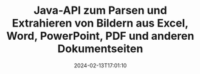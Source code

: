 ---
############################# Static ############################
layout: "auto-gen-parser"
date: 2024-02-13T17:01:10
draft: false
otherformats: doc docm docx dot dotm dotx epub html mht mhtml odp ods odt one otp ott pdf

############################# Head ############################
head_title: "Wie extrahiere ich Bilder aus Excel, Word, PDF und anderen Dokumenten über Java?"
head_description: "Mit der GroupDocs.Parser for Java-API können Softwareentwickler Bilder aus PDF-, DOC-, DOCX-, PPT-, PPTX-, XLS-, XLSX-Dokumenten und E-Mails in Java-Apps analysieren und extrahieren."

############################# Header ############################
title: "Java-API zum Parsen und Extrahieren von Bildern aus Excel, Word, PowerPoint, PDF und anderen Dokumentseiten"
description: "Mit der API GroupDocs.Parser for Java können Programmierer Bilder aus PDF, DOC, DOCX, PPT, PPTX, EML, MSG, XLS, XLSX, CSV, {358) extrahieren }, RTF- und EPUB-Dokumente oder Dokumentseiten in Java-Anwendungen."
bg_image: "https://cms.admin.containerize.com/templates/aspose/App_Themes/V3/images/bg/header1.png"
bg_overlay: false
button:
    enable: true
    icon: "fas fa-arrow-down"
    label: "Download kostenlose Testversion"
    link: "https://downloads.groupdocs.com/parser/java"

############################# SubMenu ############################
submenu:
    enable: true

    left:
        img_alt: "GroupDocs.Parser for Java"
        image: "https://cms.admin.containerize.com/templates/groupdocs/images/product-logos/90x90-noborder/groupdocs-parser-java.png"
        product: "GroupDocs.Parser"
        platform: "Java"

    middle:
        button:

            # button loop
            - link: "https://apireference.groupdocs.com/parser/java"
              text: "API-Referenz"

            # button loop
            - link: "https://github.com/groupdocs-parser"
              text: "Codebeispiele"

            # button loop
            - link: "https://products.groupdocs.app/parser/family"
              text: "Live-Demos"

            # button loop
            - link: "https://purchase.groupdocs.com/pricing/parser/java"
              text: "Preisgestaltung"

    right:
        link_download: "https://downloads.groupdocs.com/parser"
        link_learn: "https://docs.groupdocs.com/parser/java"
        link_buy: "https://purchase.groupdocs.com"

############################# About ############################
about:
    enable: true
    title: "Erfahren Sie, wie Sie Bilder aus {{EXT}}-Dokumenten oder einer bestimmten Seite über die Java-API extrahieren"
    content: |
        Ein Bild sagt mehr als tausend Worte und kann in der heutigen visuellen Welt bei der Erstellung ansprechender Inhalte nicht ignoriert werden. Bilder können eine großartige Informationsquelle sein und die Aufmerksamkeit des Benutzers erregen. Oft wird es benötigt, um Bilder aus Dokumenten, Zeitschriften oder Präsentationen zu extrahieren und an anderer Stelle zu verwenden. GroupDocs.Parser for Java ist eine leistungsstarke API, die Softwareentwicklern und Programmierern hilft, Lösungen zum Parsen und Extrahieren von Bildern oder anderen Informationen aus zahlreichen Dokumenttypen zu erstellen. Es unterstützt auch das Speichern von Bildern in den Formaten PNG, JPEG, WebP, GIF, BMP und anderen. Die API unterstützt einige gängige Dokumentformate, z. B. die Formate PDF, Microsoft Office: Word (DOC, DOCX), PowerPoint (PPT, PPTX), {282 } (XLS, XLSX), LibreOffice-Formate, E-Mails, E-Books und viele mehr. Es bietet außerdem Unterstützung für einige erweiterte Funktionen im Zusammenhang mit dem Parsen von Dokumenten, dem Extrahieren von einfachem und strukturiertem Text, der Textsuche nach Schlüsselwörtern, dem Extrahieren von Metadaten oder Bildern, Containern sowie Anhängen und vielem mehr.
        
        

############################# Steps ############################
steps:
    enable: true
    title_left: "Extrahieren Sie Bilder aus Dokumenten in Java"
    content_left: |
        [GroupDocs.Parser for Java](/de/parser/java/) erleichtert Java Entwicklern das Extrahieren von Bildern aus Dokumenten durch die Implementierung einiger einfacher Schritte.
        
        * Instanziieren Sie das [Parser](https://reference.groupdocs.com/java/parser/com.groupdocs.parser/Parser)-Objekt für das ursprüngliche Dokument.
        * Rufen Sie die Methode [getImages](https://reference.groupdocs.com/parser/java/com.groupdocs.parser/parser/#getImages--) auf und rufen Sie eine Sammlung von Bildobjekten ab.
        * Überprüfen Sie, ob der Reader nicht *null* ist (die Extraktion von Bildern wird für das Dokument unterstützt);
        * Durchlaufen Sie die Sammlung und ermitteln Sie Größen, Bildtypen und Bildinhalte.

    title_right: "Erfahren Sie mehr über die Bildextraktion"
    content_right: |
        * <a href="https://docs.groupdocs.com/parser/java/extract-images-from-document/">So extrahieren Sie Bilder aus einem Dokument</a>
        * <a href="https://docs.groupdocs.com/parser/java/extract-images-from-document-page/">So extrahieren Sie Bilder von einer Dokumentseite</a>
        * <a href="https://docs.groupdocs.com/parser/java/extract-images-from-document-page-area/">So extrahieren Sie Bilder aus dem Seitenbereich eines Dokuments</a>
        * <a href="https://docs.groupdocs.com/parser/java/extract-images-to-files/">So extrahieren Sie Bilder in Dateien</a>

    code: |
     {{% parser/additional-styles %}}
     {{< parser/code-parser title="So extrahieren Sie Bilder aus Dokumenten mithilfe des Beispielcodes Java">}}

        ```java    
        // Extrahieren Sie Bilder aus Dokumenten mithilfe der GroupDocs.Parser-API
        // Erstellen Sie eine Instanz der Parser-Klasse
        try (Parser parser = new Parser(Constants.SampleImagesPdf)) {
            // Bilder extrahieren
            Iterable<PageImageArea> images = parser.getImages();
            // Überprüfen Sie, ob die Bildextraktion unterstützt wird
            if (images == null) {
                System.out.println("Das Extrahieren von Bildern wird nicht unterstützt");
                return;
            }
            // Über Bilder iterieren
            for (PageImageArea image : images) {
                // Drucken Sie einen Seitenindex, ein Rechteck und einen Bildtyp:
                System.out.println(String.format("Page: %d, R: %s, Type: %s", image.getPage().getIndex(), image.getRectangle(), image.getFileType()));
            }
        }
        ```
     {{< /parser/code-parser >}}

############################# More ############################
more:
    enable: true
    title_left: "System Anforderungen"
    content_left: |
        GroupDocs.Parser for Java APIs werden auf allen wichtigen Plattformen und Betriebssystemen unterstützt. Bevor Sie den folgenden Code ausführen, stellen Sie bitte sicher, dass die folgenden Voraussetzungen auf Ihrem System installiert sind.
        
        * Betriebssysteme: Microsoft Windows, Linux, MacOS
        * Entwicklungsumgebungen: NetBeans, Intellij IDEA, Eclipse, etc.
        * Rahmenwerke
        * Laden Sie die neueste Version von GroupDocs.Parser for Java von [Maven](https://repository.groupdocs.com/webapp/#/artifacts/browse/tree/General/repo/com/groupdocs/groupdocs-parser) herunter.

    title_right: "Warum GroupDocs.Parser for Java verwenden?"
    content_right: |
        * Unterstützung für die Extraktion von Klartext aus allen unterstützten Dokumenten    
        * Parsen von Dokumenten über benutzerdefinierte Vorlagen    
        * Vollständige Unterstützung der strukturierten Textextraktion    
        * Textsuche über Schlüsselwörter sowie reguläre Ausdrücke    
        * Extrahieren Sie formatierten Text, Metadaten, Bilder, Container und Anhänge    
        * Extrahieren Sie das Inhaltsverzeichnis für einige unterstützte Dokumentformate    
        * Analysieren Sie Formulardaten aus PDF-Dokumenten    
        * Extrahieren Sie Hyperlinks aus dem Dokument   

############################# Demos ############################
demos:
    enable: true
    title: "Live-Demos – Bilder aus Dokumenten online extrahieren"
    content: |
       Extrahieren Sie jetzt Bilder aus Dokumenten, indem Sie die Website [GroupDocs.Parser Live Demos](https://products.groupdocs.app/parser/images/) besuchen.
       Die Live-Demo bietet folgende Vorteile.
        
############################# About Formats ############################
about_formats:
    enable: true

############################# More Formats ############################
more_formats:
    enable: true
    title: "Extrahieren Sie Bilder aus anderen Dokumentformaten"
    content: |
        Java API zum Parsen und Extrahieren von Bildern für Dateiformate und Bilder. Extrahieren Sie Daten für einige der gängigen Dateiformate, wie unten aufgeführt.

############################# Back to top ###############################
back_to_top:
    enable: true
---